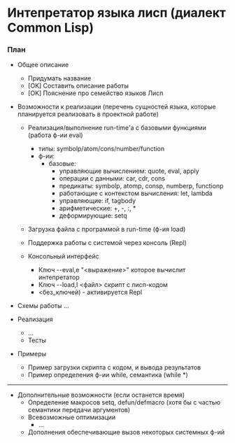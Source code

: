 # Интепретатор языка лисп (диалект Common Lisp)

### План
- Общее описание
  - Придумать название
  - [OK] Составить описание работы
  - [OK] Пояснение про семейство языков Лисп
  
- Возможности к реализации (перечень сущностей языка, которые планируется реализовать в 
проектной работе)
  - Реализация/выполнение run-time'а с базовыми функциями (работа ф-ии eval)
    - типы: symbolp/atom/cons/number/function
    - ф-ии:
      - базовые:
          - управляющие вычислением: quote, eval, apply
          - операции с данными: car, cdr, cons
          - предикаты: symbolp, atomp, consp, numberp, functionp
          - работающие с контекстом вычисления: let, lambda
          - управляющие: if, tagbody
          - арифметические: +, -, :, *
          - деформирующие: setq          

  - Загрузка файла c программой в run-time (ф-ия load)
  - Поддержка работы с системой через консоль (Repl)
  - Консольный интерфейс
    - Ключ --eval,e "<выражение>" которое вычислит интепретатор
    - Ключ --load,l <файл> скрипт с лисп-кодом
    - <без_ключей) - активируется Repl

- Схемы работы
  ...
 
- Реализация
  - ...
  - Тесты
  
- Примеры
  - Пример загрузки скрипта с кодом, и вывода результатов
  - Пример определения ф-ии while, семантика (while <sexpr> <sexpr>*)

---------------------------------------------
- Дополнительные возможности (если останется время)
  - Определение макросов setq, defun/defmacro (хотя бы с частью семантики передачи аргументов)
  - Всевозможные оптимизации
    - ...
  - Дополнения обеспечивающие вызов некоторых системных ф-ий
